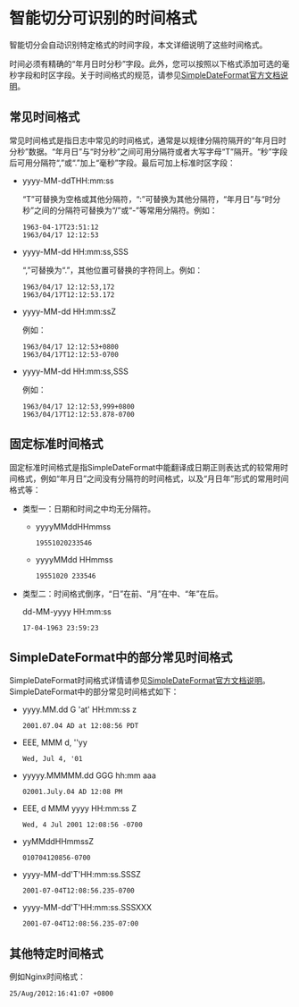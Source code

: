 # 智能切分可识别的时间格式

智能切分会自动识别特定格式的时间字段，本文详细说明了这些时间格式。

时间必须有精确的“年月日时分秒”字段。此外，您可以按照以下格式添加可选的毫秒字段和时区字段。关于时间格式的规范，请参见[SimpleDateFormat官方文档说明](https://docs.oracle.com/javase/8/docs/api/java/text/SimpleDateFormat.html)。

## 常见时间格式

常见时间格式是指日志中常见的时间格式，通常是以规律分隔符隔开的“年月日时分秒”数据。“年月日”与“时分秒”之间可用分隔符或者大写字母“T”隔开。“秒”字段后可用分隔符“,”或“.”加上“毫秒”字段。最后可加上标准时区字段：

-   yyyy-MM-ddTHH:mm:ss

    “T”可替换为空格或其他分隔符，“:”可替换为其他分隔符，“年月日”与“时分秒”之间的分隔符可替换为“/”或“-”等常用分隔符。例如：

    ```
    1963-04-17T23:51:12
    1963/04/17 12:12:53
    ```

-   yyyy-MM-dd HH:mm:ss,SSS

    “,”可替换为“.”，其他位置可替换的字符同上。例如：

    ```
    1963/04/17 12:12:53,172
    1963/04/17T12:12:53.172
    ```

-   yyyy-MM-dd HH:mm:ssZ

    例如：

    ```
    1963/04/17 12:12:53+0800
    1963/04/17T12:12:53-0700
    ```

-   yyyy-MM-dd HH:mm:ss,SSS

    例如：

    ```
    1963/04/17 12:12:53,999+0800
    1963/04/17T12:12:53.878-0700
    ```


## 固定标准时间格式

固定标准时间格式是指SimpleDateFormat中能翻译成日期正则表达式的较常用时间格式，例如“年月日”之间没有分隔符的时间格式，以及“月日年”形式的常用时间格式等：

-   类型一：日期和时间之中均无分隔符。

    -   yyyyMMddHHmmss

        ```
        19551020233546
        ```

    -   yyyyMMdd HHmmss

        ```
        19551020 233546
        ```

-   类型二：时间格式倒序，“日”在前、“月”在中、“年”在后。

    dd-MM-yyyy HH:mm:ss

    ```
    17-04-1963 23:59:23
    ```


## SimpleDateFormat中的部分常见时间格式

SimpleDateFormat时间格式详情请参见[SimpleDateFormat官方文档说明](https://docs.oracle.com/javase/8/docs/api/java/text/SimpleDateFormat.html)。SimpleDateFormat中的部分常见时间格式如下：

-   yyyy.MM.dd G 'at' HH:mm:ss z

    ```
    2001.07.04 AD at 12:08:56 PDT
    ```

-   EEE, MMM d, ''yy

    ```
    Wed, Jul 4, '01
    ```

-   yyyyy.MMMMM.dd GGG hh:mm aaa

    ```
    02001.July.04 AD 12:08 PM
    ```

-   EEE, d MMM yyyy HH:mm:ss Z

    ```
    Wed, 4 Jul 2001 12:08:56 -0700
    ```

-   yyMMddHHmmssZ

    ```
    010704120856-0700
    ```

-   yyyy-MM-dd'T'HH:mm:ss.SSSZ

    ```
    2001-07-04T12:08:56.235-0700
    ```

-   yyyy-MM-dd'T'HH:mm:ss.SSSXXX

    ```
    2001-07-04T12:08:56.235-07:00
    ```


## 其他特定时间格式

例如Nginx时间格式：

```
25/Aug/2012:16:41:07 +0800
```

